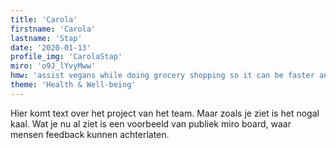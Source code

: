 ```yaml
---
title: 'Carola'
firstname: 'Carola'
lastname: 'Stap'
date: '2020-01-13'
profile_img: 'CarolaStap'
miro: 'o9J_lYvyMww'
hmw: 'assist vegans while doing grocery shopping so it can be faster and easier?'
theme: 'Health & Well-being'
---
```


Hier komt text over het project van het team. Maar zoals je ziet is het nogal kaal. Wat je nu al ziet is een voorbeeld van publiek miro board, waar mensen feedback kunnen achterlaten.

